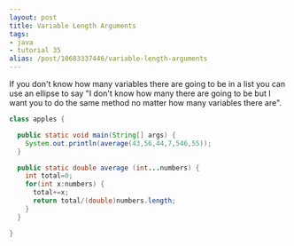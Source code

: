 ```yaml
---
layout: post
title: Variable Length Arguments
tags:
- java
- tutorial 35
alias: /post/10683337446/variable-length-arguments
---
```

If you don't know how many variables there are going to be in a list you can
use an ellipse to say "I don't know how many there are going to be but I want
you to do the same method no matter how many variables there are".
``` java
class apples {

  public static void main(String[] args) {
    System.out.println(average(43,56,44,7,546,55));
  }

  public static double average (int...numbers) {
    int total=0;
    for(int x:numbers) {
      total+=x;
      return total/(double)numbers.length;
    }
  }

}
```